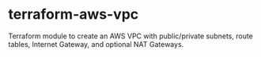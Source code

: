 # terraform-aws-vpc
Terraform module to create an AWS VPC with public/private subnets, route tables, Internet Gateway, and optional NAT Gateways.
